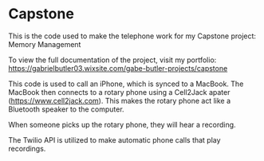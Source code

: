 # Capstone
This is the code used to make the telephone work for my Capstone project: Memory Management

To view the full documentation of the project, visit my portfolio: https://gabrielbutler03.wixsite.com/gabe-butler-projects/capstone

This code is used to call an iPhone, which is synced to a MacBook. The MacBook then connects to a rotary phone using a Cell2Jack apater (https://www.cell2jack.com). This makes the rotary phone act like a Bluetooth speaker to the computer.

When someone picks up the rotary phone, they will hear a recording.

The Twilio API is utilized to make automatic phone calls that play recordings.
